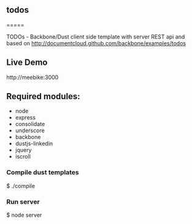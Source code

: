 ## todos
=====

TODOs - Backbone/Dust client side template with server REST api and based on http://documentcloud.github.com/backbone/examples/todos

## Live Demo 
http://meebike:3000

## Required modules:

* node
*	express
* consolidate
*	underscore
*	backbone
*	dustjs-linkedin
*	jquery
* iscroll

### Compile dust templates

$ ./compile

### Run server
$ node server
